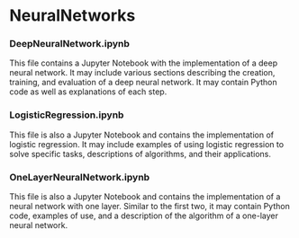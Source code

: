 # NeuralNetworks

### DeepNeuralNetwork.ipynb
This file contains a Jupyter Notebook with the implementation of a deep neural network. It may include various sections describing the creation, training, and evaluation of a deep neural network. It may contain Python code as well as explanations of each step.

### LogisticRegression.ipynb
This file is also a Jupyter Notebook and contains the implementation of logistic regression. It may include examples of using logistic regression to solve specific tasks, descriptions of algorithms, and their applications.

### OneLayerNeuralNetwork.ipynb
This file is also a Jupyter Notebook and contains the implementation of a neural network with one layer. Similar to the first two, it may contain Python code, examples of use, and a description of the algorithm of a one-layer neural network.
